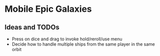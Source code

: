 # Mobile Epic Galaxies

## Ideas and TODOs
* Press on dice and drag to invoke hold/reroll/use menu
* Decide how to handle multiple ships from the same player in the same orbit